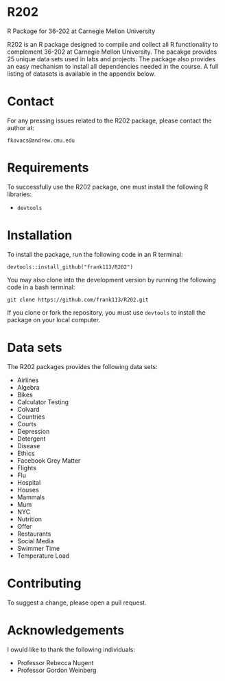 # R202
R Package for 36-202 at Carnegie Mellon University

R202 is an R package designed to compile and collect all R functionality to complement 36-202 at Carnegie Mellon University. The pacakge provides 25 unique data sets used in labs and projects. The package also provides an easy mechanism to install all dependencies needed in the course. A full listing of datasets is available in the appendix below.

# Contact

For any pressing issues related to the R202 package, please contact the author at:

`fkovacs@andrew.cmu.edu`

# Requirements

To successfully use the R202 package, one must install the following R libraries:

+ `devtools`

# Installation

To install the package, run the following code in an R terminal:

`devtools::install_github("frank113/R202")`

You may also clone into the development version by running the following code in a bash terminal:

`git clone https://github.com/frank113/R202.git`

If you clone or fork the repository, you must use `devtools` to install the package on your local computer.

# Data sets

The R202 packages provides the following data sets:

+ Airlines
+ Algebra
+ Bikes
+ Calculator Testing
+ Colvard
+ Countries
+ Courts
+ Depression
+ Detergent
+ Disease
+ Ethics
+ Facebook Grey Matter
+ Flights
+ Flu
+ Hospital
+ Houses
+ Mammals
+ Mum
+ NYC
+ Nutrition
+ Offer
+ Restaurants
+ Social Media
+ Swimmer Time
+ Temperature Load

# Contributing

To suggest a change, please open a pull request. 

# Acknowledgements

I owuld like to thank the following individuals:

+ Professor Rebecca Nugent
+ Professor Gordon Weinberg


